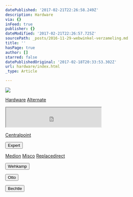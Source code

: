 ```yaml
---
datePublished: '2017-02-21T22:26:58.249Z'
description: Hardware
via: {}
inFeed: true
publisher: {}
dateModified: '2017-02-21T22:26:57.725Z'
sourcePath: _posts/2016-11-29-webwinkel-verzameling.md
title: ''
hasPage: true
author: []
starred: false
datePublishedOriginal: '2017-02-18T20:33:53.302Z'
url: hardware/index.html
_type: Article

---
```

![](https://the-grid-user-content.s3-us-west-2.amazonaws.com/dfe695bd-aa9b-42cf-ab7a-6a386efb1f3a.jpg)

[Hardware][0]
[Alternate][1]

<iframe src="https://the-grid.github.io/ed-userhtml/?g=eJw9z8EOgjAMBuBXWXrwyFBBQSk-CqlQGHEMU5vs9Z1ovLRND_3-NmSc8IjgVJ8Xa2OMGXllCaScBW9V7U0V67zoDoeyqrv98Xg-7bsdLc-rIBglmVgRurun8AAj7BHCOq7erxHaZl4m85L-L-icqdDAqfQPlixwEvoPsJ1ccGO2mfCL_aytKTpdPJg4D-oQTkUOxvE8uRShrMDcVxk45Urr9AcCGNs2lto3mclJTA" height="62" style=""></iframe>

[Centralpoint][2]

<button data-role="cta" style="">Expert</button>

[Medion][3]
[Misco][4]
[Replacedirect][5]

<button data-role="cta" style="">Wehkamp</button>

<button data-role="cta" style="">Otto</button>

<button data-role="cta" style="">Bechtle</button>



[0]: https://thegrid.ai/nederlandse-webwinkels/software "Software"
[1]: http://www.alternate.nl/tt/?tt=904_12_133761_&r=%2F
[2]: https://www.centralpoint.nl/
[3]: http://tc.tradetracker.net/?c=3452&m=12&a=133761
[4]: https://www.misco.nl/
[5]: http://www.replacedirect.nl/page/startExternal/?tt=4825_12_133761_&r=%2F
